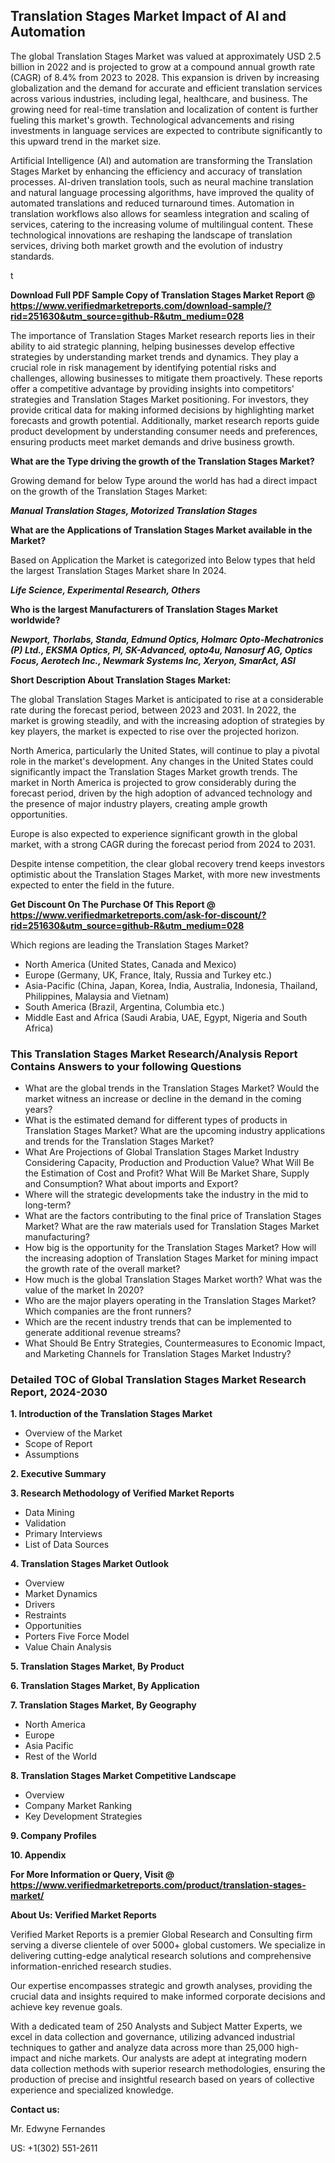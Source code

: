 <h2>Translation Stages Market Impact of AI and Automation</h2><p>The global Translation Stages Market was valued at approximately USD 2.5 billion in 2022 and is projected to grow at a compound annual growth rate (CAGR) of 8.4% from 2023 to 2028. This expansion is driven by increasing globalization and the demand for accurate and efficient translation services across various industries, including legal, healthcare, and business. The growing need for real-time translation and localization of content is further fueling this market's growth. Technological advancements and rising investments in language services are expected to contribute significantly to this upward trend in the market size.</p><p>Artificial Intelligence (AI) and automation are transforming the Translation Stages Market by enhancing the efficiency and accuracy of translation processes. AI-driven translation tools, such as neural machine translation and natural language processing algorithms, have improved the quality of automated translations and reduced turnaround times. Automation in translation workflows also allows for seamless integration and scaling of services, catering to the increasing volume of multilingual content. These technological innovations are reshaping the landscape of translation services, driving both market growth and the evolution of industry standards.</p>t</p><p id="" class=""><strong>Download Full PDF Sample Copy of Translation Stages Market Report @ <a href="https://www.verifiedmarketreports.com/download-sample/?rid=251630&utm_source=github-R&utm_medium=028" target="_blank">https://www.verifiedmarketreports.com/download-sample/?rid=251630&utm_source=github-R&utm_medium=028</a></strong></p><p>The importance of&nbsp;Translation Stages Market research reports lies in their ability to aid strategic planning, helping businesses develop effective strategies by understanding market trends and dynamics. They play a crucial role in risk management by identifying potential risks and challenges, allowing businesses to mitigate them proactively. These reports offer a competitive advantage by providing insights into competitors' strategies and Translation Stages Market positioning. For investors, they provide critical data for making informed decisions by highlighting market forecasts and growth potential. Additionally, market research reports guide product development by understanding consumer needs and preferences, ensuring products meet market demands and drive business growth.</p><p><strong>What are the&nbsp;Type driving the growth of the Translation Stages Market?</strong></p><p id="" class="">Growing demand for below Type around the world has had a direct impact on the growth of the Translation Stages Market:</p><em><strong>Manual Translation Stages, Motorized Translation Stages</strong></em></p><strong>What are the&nbsp;Applications&nbsp;of Translation Stages Market available in the Market?</strong></p><p id="" class="">Based on Application the Market is categorized into Below types that held the largest Translation Stages Market share In 2024.</p><em><strong>Life Science, Experimental Research, Others</strong></em></p><strong>Who is the largest Manufacturers of Translation Stages Market worldwide?</strong></p><p><em><strong>Newport, Thorlabs, Standa, Edmund Optics, Holmarc Opto-Mechatronics (P) Ltd., EKSMA Optics, PI, SK-Advanced, opto4u, Nanosurf AG, Optics Focus, Aerotech Inc., Newmark Systems Inc, Xeryon, SmarAct, ASI</strong></em></p><p id="" class=""><strong>Short Description About Translation Stages Market:</strong></p><p>The global Translation Stages Market is anticipated to rise at a considerable rate during the forecast period, between 2023 and 2031. In 2022, the market is growing steadily, and with the increasing adoption of strategies by key players, the market is expected to rise over the projected horizon.</p><p>North America, particularly the United States, will continue to play a pivotal role in the market's development. Any changes in the United States could significantly impact the Translation Stages Market growth trends. The market in North America is projected to grow considerably during the forecast period, driven by the high adoption of advanced technology and the presence of major industry players, creating ample growth opportunities.</p><p>Europe is also expected to experience significant growth in the global market, with a strong CAGR during the forecast period from 2024 to 2031.</p><p>Despite intense competition, the clear global recovery trend keeps investors optimistic about the Translation Stages Market, with more new investments expected to enter the field in the future.</p><p id="" class=""><strong>Get Discount On The Purchase Of This Report @ <a href="https://www.verifiedmarketreports.com/ask-for-discount/?rid=251630&utm_source=github-R&utm_medium=028" target="_blank">https://www.verifiedmarketreports.com/ask-for-discount/?rid=251630&utm_source=github-R&utm_medium=028</a></strong></p>Which regions are leading the Translation Stages Market?</p><ul><li>North America (United States, Canada and Mexico)</li><li>Europe (Germany, UK, France, Italy, Russia and Turkey etc.)</li><li>Asia-Pacific (China, Japan, Korea, India, Australia, Indonesia, Thailand, Philippines, Malaysia and Vietnam)</li><li>South America (Brazil, Argentina, Columbia etc.)</li><li>Middle East and Africa (Saudi Arabia, UAE, Egypt, Nigeria and South Africa)</li></ul><h3 id="" class="">This Translation Stages Market Research/Analysis Report Contains Answers to your following Questions</h3><ul><li>What are the global trends in the Translation Stages Market? Would the market witness an increase or decline in the demand in the coming years?</li><li>What is the estimated demand for different types of products in Translation Stages Market? What are the upcoming industry applications and trends for the Translation Stages Market?</li><li>What Are Projections of Global Translation Stages Market Industry Considering Capacity, Production and Production Value? What Will Be the Estimation of Cost and Profit? What Will Be Market Share, Supply and Consumption? What about imports and Export?</li><li>Where will the strategic developments take the industry in the mid to long-term?</li><li>What are the factors contributing to the final price of Translation Stages Market? What are the raw materials used for Translation Stages Market manufacturing?</li><li>How big is the opportunity for the Translation Stages Market? How will the increasing adoption of Translation Stages Market for mining impact the growth rate of the overall market?</li><li>How much is the global Translation Stages Market worth? What was the value of the market In 2020?</li><li>Who are the major players operating in the Translation Stages Market? Which companies are the front runners?</li><li>Which are the recent industry trends that can be implemented to generate additional revenue streams?</li><li>What Should Be Entry Strategies, Countermeasures to Economic Impact, and Marketing Channels for Translation Stages Market Industry?</li></ul><h3 id="" class="">Detailed TOC of Global Translation Stages Market Research Report, 2024-2030</h3><p id="" class=""><strong>1. Introduction of the Translation Stages Market</strong></p><ul><li>Overview of the Market</li><li>Scope of Report</li><li>Assumptions</li></ul><p id="" class=""><strong>2. Executive Summary</strong></p><p id="" class=""><strong>3. Research Methodology of Verified Market Reports</strong></p><ul><li>Data Mining</li><li>Validation</li><li>Primary Interviews</li><li>List of Data Sources</li></ul><p id="" class=""><strong>4. Translation Stages Market Outlook</strong></p><ul><li>Overview</li><li>Market Dynamics</li><li>Drivers</li><li>Restraints</li><li>Opportunities</li><li>Porters Five Force Model</li><li>Value Chain Analysis</li></ul><p id="" class=""><strong>5. Translation Stages Market, By Product</strong></p><p id="" class=""><strong>6. Translation Stages Market, By Application</strong></p><p id="" class=""><strong>7. Translation Stages Market, By Geography</strong></p><ul><li>North America</li><li>Europe</li><li>Asia Pacific</li><li>Rest of the World</li></ul><p id="" class=""><strong>8. Translation Stages Market Competitive Landscape</strong></p><ul><li>Overview</li><li>Company Market Ranking</li><li>Key Development Strategies</li></ul><p id="" class=""><strong>9. Company Profiles</strong></p><p id="" class=""><strong>10. Appendix</strong></p><p id="" class=""><strong>For More Information or Query, Visit @ <a href="https://www.verifiedmarketreports.com/product/translation-stages-market/" target="_blank">https://www.verifiedmarketreports.com/product/translation-stages-market/</a></strong></p><p id="" class=""><strong>About Us: Verified Market Reports</strong></p><p id="" class="">Verified Market Reports is a premier Global Research and Consulting firm serving a diverse clientele of over 5000+ global customers. We specialize in delivering cutting-edge analytical research solutions and comprehensive information-enriched research studies.</p><p id="" class="">Our expertise encompasses strategic and growth analyses, providing the crucial data and insights required to make informed corporate decisions and achieve key revenue goals.</p><p id="" class="">With a dedicated team of 250 Analysts and Subject Matter Experts, we excel in data collection and governance, utilizing advanced industrial techniques to gather and analyze data across more than 25,000 high-impact and niche markets. Our analysts are adept at integrating modern data collection methods with superior research methodologies, ensuring the production of precise and insightful research based on years of collective experience and specialized knowledge.</p><p id="" class=""><strong>Contact us:</strong></p><p id="" class="">Mr. Edwyne Fernandes</p><p id="" class="">US: +1(302) 551-2611</p>